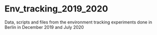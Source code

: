 # Env_tracking_2019_2020
Data, scripts and files from the environment tracking experiments done in Berlin in December 2019 and July 2020
